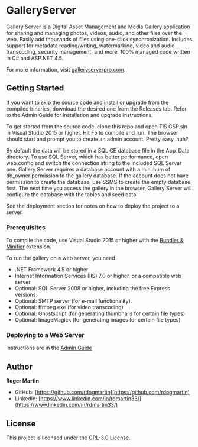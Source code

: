 # GalleryServer

Gallery Server is a Digital Asset Management and Media Gallery application for sharing and managing photos, videos, audio, and other files over the web. Easily add thousands of files using one-click synchronization. Includes support for metadata reading/writing, watermarking, video and audio transcoding, security management, and more. 100% managed code written in C# and ASP.NET 4.5.

For more information, visit [galleryserverpro.com](https://galleryserverpro.com).

## Getting Started

If you want to skip the source code and install or upgrade from the compiled binaries, download the desired one from the Releases tab. Refer to the Admin Guide for installation and upgrade instructions.

To get started from the source code, clone this repo and open TIS.GSP.sln in Visual Studio 2015 or higher. Hit F5 to compile and run. The browser should start and prompt you to create an admin account. Pretty easy, huh?

By default the data will be stored in a SQL CE database file in the App_Data directory. To use SQL Server, which has better performance, open web.config and switch the connection string to the included SQL Server one. Gallery Server requires a database account with a minimum of db_owner permission to the gallery database. If the account does not have permission to create the database, use SSMS to create the empty database first. The next time you access the gallery in the browser, Gallery Server will configure the database with the tables and seed data.

See the deployment section for notes on how to deploy the project to a server.

### Prerequisites

To compile the code, use Visual Studio 2015 or higher with the [Bundler & Minifier](https://github.com/madskristensen/BundlerMinifier) extension.

To run the gallery on a web server, you need
* .NET Framework 4.5 or higher
* Internet Information Services (IIS) 7.0 or higher, or a compatible web server
* Optional: SQL Server 2008 or higher, including the free Express versions.
* Optional: SMTP server (for e-mail functionality).
* Optional: ffmpeg.exe (for video transcoding)
* Optional: Ghostscript (for generating thumbnails for certain file types)
* Optional: ImageMagick (for generating images for certain file types)

### Deploying to a Web Server

Instructions are in the [Admin Guide](https://github.com/rdogmartin/GalleryServer/releases/download/v4.5.0/GalleryServerAdminGuide.pdf)

## Author

**Roger Martin**
* GitHub: [https://github.com/rdogmartin](https://github.com/rdogmartin) 
* LinkedIn: [https://www.linkedin.com/in/rdmartin33/](https://www.linkedin.com/in/rdmartin33/)

## License

This project is licensed under the [GPL-3.0 License](https://github.com/rdogmartin/GalleryServer/blob/master/LICENSE).
